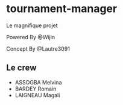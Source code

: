 # tournament-manager
Le magnifique projet

Powered By @Wijin

Concept By @Lautre3091

## Le crew
- ASSOGBA Melvina
- BARDEY Romain
- LAIGNEAU Magali
